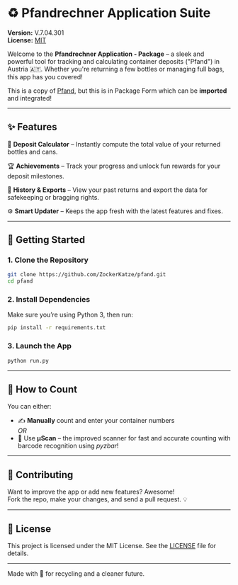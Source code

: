 # ♻️ Pfandrechner Application Suite

**Version:** V.7.04.301  
**License:** [MIT](LICENSE)

Welcome to the **Pfandrechner Application - Package** – a sleek and powerful tool for tracking and calculating container deposits ("Pfand") in Austria 🇦🇹. Whether you're returning a few bottles or managing full bags, this app has you covered!

This is a copy of [Pfand](https://github.com/ZockerKatze/pfand), but this is in Package Form which can be **imported** and integrated!

---

## ✨ Features

🔢 **Deposit Calculator** – Instantly compute the total value of your returned bottles and cans.

🏆 **Achievements** – Track your progress and unlock fun rewards for your deposit milestones.

📜 **History & Exports** – View your past returns and export the data for safekeeping or bragging rights.

⚙️ **Smart Updater** – Keeps the app fresh with the latest features and fixes.

---

## 🚀 Getting Started

### 1. Clone the Repository

```bash
git clone https://github.com/ZockerKatze/pfand.git
cd pfand
```

### 2. Install Dependencies

Make sure you’re using Python 3, then run:

```bash
pip install -r requirements.txt
```

### 3. Launch the App

```bash
python run.py
```

---

## 🧮 How to Count

You can either:

- ✍️ **Manually** count and enter your container numbers  
  _OR_  
- 🔬 Use **µScan** – the improved scanner for fast and accurate counting with barcode recognition using _pyzbar_!

---

## 🤝 Contributing

Want to improve the app or add new features? Awesome!  
Fork the repo, make your changes, and send a pull request. 💡

---

## 📄 License

This project is licensed under the MIT License. See the [LICENSE](LICENSE) file for details.

---

Made with 💚 for recycling and a cleaner future.
